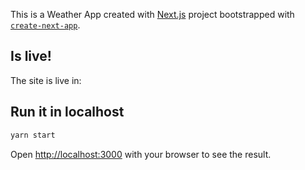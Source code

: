 This is a Weather App created with [Next.js](https://nextjs.org/) project bootstrapped with [`create-next-app`](https://github.com/vercel/next.js/tree/canary/packages/create-next-app).

## Is live!

The site is live in:

## Run it in localhost

```bash
yarn start
```

Open [http://localhost:3000](http://localhost:3000) with your browser to see the result.
